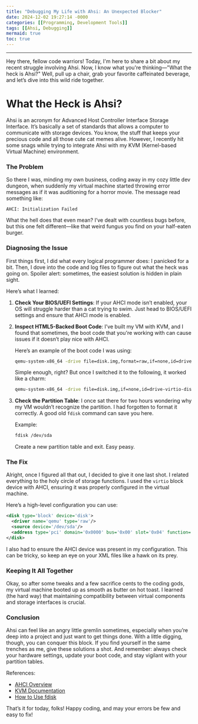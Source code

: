```yaml
---
title: "Debugging My Life with Ahsi: An Unexpected Blocker"
date: 2024-12-02 19:27:14 -0000
categories: [[Programming, Development Tools]]
tags: [[Ahsi, Debugging]]
mermaid: true
toc: true
---
```


---

Hey there, fellow code warriors! Today, I'm here to share a bit about my recent struggle involving Ahsi. Now, I know what you're thinking—"What the heck is Ahsi?" Well, pull up a chair, grab your favorite caffeinated beverage, and let’s dive into this wild ride together. 

# What the Heck is Ahsi?

Ahsi is an acronym for Advanced Host Controller Interface Storage Interface. It’s basically a set of standards that allows a computer to communicate with storage devices. You know, the stuff that keeps your precious code and all those cute cat memes alive. However, I recently hit some snags while trying to integrate Ahsi with my KVM (Kernel-based Virtual Machine) environment. 

### The Problem

So there I was, minding my own business, coding away in my cozy little dev dungeon, when suddenly my virtual machine started throwing error messages as if it was auditioning for a horror movie. The message read something like:

```
AHCI: Initialization Failed
```

What the hell does that even mean? I’ve dealt with countless bugs before, but this one felt different—like that weird fungus you find on your half-eaten burger. 

### Diagnosing the Issue

First things first, I did what every logical programmer does: I panicked for a bit. Then, I dove into the code and log files to figure out what the heck was going on. Spoiler alert: sometimes, the easiest solution is hidden in plain sight.

Here’s what I learned:

1. **Check Your BIOS/UEFI Settings**: If your AHCI mode isn’t enabled, your OS will struggle harder than a cat trying to swim. Just head to BIOS/UEFI settings and ensure that AHCI mode is enabled. 

2. **Inspect HTML5-Backed Boot Code**: I’ve built my VM with KVM, and I found that sometimes, the boot code that you're working with can cause issues if it doesn’t play nice with AHCI.

   Here’s an example of the boot code I was using:

   ```bash
   qemu-system-x86_64 -drive file=disk.img,format=raw,if=none,id=drive-virtio-disk0 -device virtio-blk,drive=drive-virtio-disk0
   ```

   Simple enough, right? But once I switched it to the following, it worked like a charm:

   ```bash
   qemu-system-x86_64 -drive file=disk.img,if=none,id=drive-virtio-disk0 -device ahci,id=ahci0 -device ide-drive,drive=drive-virtio-disk0,bus=ahci0.0
   ```

3. **Check the Partition Table**: I once sat there for two hours wondering why my VM wouldn’t recognize the partition. I had forgotten to format it correctly. A good old `fdisk` command can save you here.

   Example:

   ```bash
   fdisk /dev/sda
   ```

   Create a new partition table and exit. Easy peasy.

### The Fix

Alright, once I figured all that out, I decided to give it one last shot. I related everything to the holy circle of storage functions. I used the `virtio` block device with AHCI, ensuring it was properly configured in the virtual machine.

Here’s a high-level configuration you can use:

```xml
<disk type='block' device='disk'>
  <driver name='qemu' type='raw'/>
  <source device='/dev/sda'/>
  <address type='pci' domain='0x0000' bus='0x00' slot='0x04' function='0x0'/>
</disk>
```

I also had to ensure the AHCI device was present in my configuration. This can be tricky, so keep an eye on your XML files like a hawk on its prey.

### Keeping It All Together

Okay, so after some tweaks and a few sacrifice cents to the coding gods, my virtual machine booted up as smooth as butter on hot toast. I learned (the hard way) that maintaining compatibility between virtual components and storage interfaces is crucial. 

### Conclusion

Ahsi can feel like an angry little gremlin sometimes, especially when you’re deep into a project and just want to get things done. With a little digging, though, you can conquer this block. If you find yourself in the same trenches as me, give these solutions a shot. And remember: always check your hardware settings, update your boot code, and stay vigilant with your partition tables.

References:
- [AHCI Overview](https://en.wikipedia.org/wiki/Advanced_Host_Controller_Interface)
- [KVM Documentation](https://www.linux-kvm.org/page/Main_Page)
- [How to Use fdisk](https://www.tecmint.com/understand-linux-partitioning-with-fdisk-tool/) 

That’s it for today, folks! Happy coding, and may your errors be few and easy to fix!
